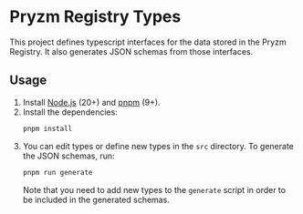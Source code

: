 # Pryzm Registry Types

This project defines typescript interfaces for the data stored in the Pryzm Registry. It also generates JSON schemas
from those interfaces.

## Usage
1. Install [Node.js](https://nodejs.org/) (20+) and [pnpm](https://pnpm.io/) (9+).
2. Install the dependencies:
    ```bash
    pnpm install
    ```
3. You can edit types or define new types in the `src` directory. To generate the JSON schemas, run:
    ```bash
    pnpm run generate
    ```
    Note that you need to add new types to the `generate` script in order to be included in the generated schemas.
